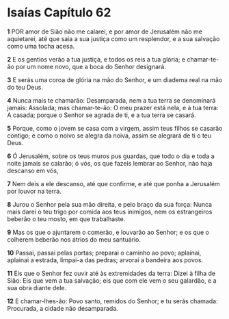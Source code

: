 # Isaías Capítulo 62

**1** 	POR amor de Sião não me calarei, e por amor de Jerusalém não me aquietarei, até que saia a sua justiça como um resplendor, e a sua salvação como uma tocha acesa.

**2** 	E os gentios verão a tua justiça, e todos os reis a tua glória; e chamar-te-ão por um nome novo, que a boca do Senhor designará.

**3** 	E serás uma coroa de glória na mão do Senhor, e um diadema real na mão do teu Deus.

**4** 	Nunca mais te chamarão: Desamparada, nem a tua terra se denominará jamais: Assolada; mas chamar-te-ão: O meu prazer está nela, e à tua terra: A casada; porque o Senhor se agrada de ti, e a tua terra se casará.

**5** 	Porque, como o jovem se casa com a virgem, assim teus filhos se casarão contigo; e como o noivo se alegra da noiva, assim se alegrará de ti o teu Deus.

**6** 	Ó Jerusalém, sobre os teus muros pus guardas, que todo o dia e toda a noite jamais se calarão; ó vós, os que fazeis lembrar ao Senhor, não haja descanso em vós,

**7** 	Nem deis a ele descanso, até que confirme, e até que ponha a Jerusalém por louvor na terra.

**8** 	Jurou o Senhor pela sua mão direita, e pelo braço da sua força: Nunca mais darei o teu trigo por comida aos teus inimigos, nem os estrangeiros beberão o teu mosto, em que trabalhaste.

**9** 	Mas os que o ajuntarem o comerão, e louvarão ao Senhor; e os que o colherem beberão nos átrios do meu santuário.

**10** 	Passai, passai pelas portas; preparai o caminho ao povo; aplainai, aplainai a estrada, limpai-a das pedras; arvorai a bandeira aos povos.

**11** 	Eis que o Senhor fez ouvir até às extremidades da terra: Dizei à filha de Sião: Eis que vem a tua salvação; eis que com ele vem o seu galardão, e a sua obra diante dele.

**12** 	E chamar-lhes-ão: Povo santo, remidos do Senhor; e tu serás chamada: Procurada, a cidade não desamparada.

